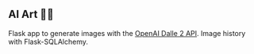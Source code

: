 ## AI Art 🤖🎨

Flask app to generate images with the [OpenAI Dalle 2 API](https://openai.com/api/). Image history with Flask-SQLAlchemy.